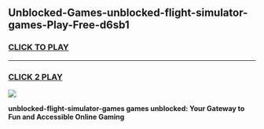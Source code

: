 
## Unblocked-Games-unblocked-flight-simulator-games-Play-Free-d6sb1
<h3>
<a href="https://premium76.site?title=unblocked-flight-simulator-games&ref=21A">CLICK TO PLAY</a></h3>
<hr>

<h3>
<a href="https://premium76.site?title=unblocked-flight-simulator-games&ref=21A">CLICK 2 PLAY</a>
  
</h3>

<a href="https://premium76.site?title=unblocked-flight-simulator-games&ref=21A"><img src="https://clearcache.store/games.png"></a>


**unblocked-flight-simulator-games games unblocked: Your Gateway to Fun and Accessible Online Gaming**
